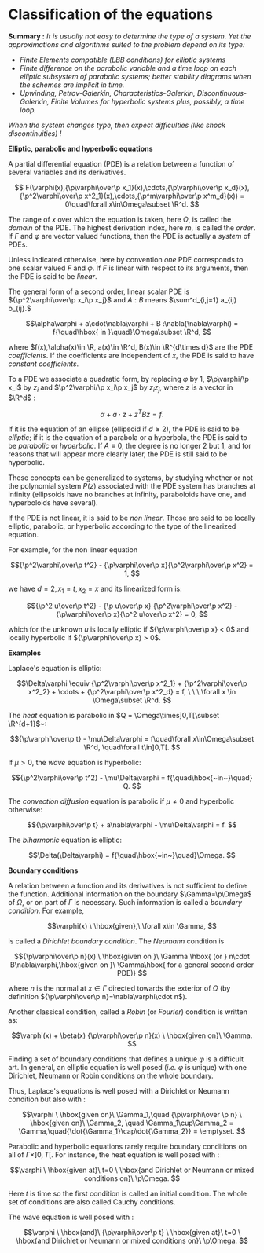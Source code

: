 # Classification of the equations

**Summary :** _It is usually not easy to determine the type of a system. Yet the approximations and algorithms suited to the problem depend on its type:_

* _Finite Elements compatible (LBB conditions) for elliptic systems_
* _Finite difference on the parabolic variable and a time loop on each elliptic subsystem of parabolic systems; better stability diagrams when the schemes are implicit in time._
* _Upwinding, Petrov-Galerkin, Characteristics-Galerkin, Discontinuous-Galerkin, Finite Volumes for hyperbolic systems plus, possibly, a time loop._

_When the system changes type, then expect difficulties (like shock discontinuities) !_

**Elliptic, parabolic and hyperbolic equations**

A partial differential equation (PDE) is a relation between a function
of several variables and its derivatives.

$$
F(\varphi(x),{\p\varphi\over\p
x_1}(x),\cdots,{\p\varphi\over\p
x_d}(x),{\p^2\varphi\over\p
x^2_1}(x),\cdots,{\p^m\varphi\over\p x^m_d}(x)) =
0\quad\forall x\in\Omega\subset \R^d.
$$

The range of $x$ over which the equation is taken, here $\Omega$, is called the _domain_ of the PDE.
The highest derivation index, here $m$, is called the _order_. If $F$ and $\varphi$ are vector valued functions, then the PDE is actually a _system_ of PDEs.

Unless indicated otherwise, here by convention _one_ PDE corresponds to one scalar valued $F$ and $\varphi$.
If $F$ is linear with respect to its arguments, then the PDE is said to be _linear_.

The general form of a second order, linear scalar PDE is ${\p^2\varphi\over\p x_i\p x_j}$ and $A:B$ means $\sum^d_{i,j=1} a_{ij} b_{ij}.$

$$\alpha\varphi + a\cdot\nabla\varphi + B :\nabla(\nabla\varphi) =
f{\quad\hbox{ in }\quad}\Omega\subset \R^d,
$$

where $f(x),\alpha(x)\in \R, a(x)\in \R^d, B(x)\in \R^{d\times d}$
are the PDE _coefficients_.
If the coefficients are independent of $x$, the PDE is said to have _constant coefficients_.

To a PDE we associate a quadratic form, by replacing $\varphi$ by $1$, $\p\varphi/\p x_i$ by $z_i$ and $\p^2\varphi/\p x_i\p x_j$ by $z_i z_j$, where $z$ is a vector in $\R^d$ :

$$\alpha + a\cdot z + z^T Bz = f.
$$

If it is the equation of an ellipse (ellipsoid if $d \geq 2$),
the PDE is said to be _elliptic_;
if it is the equation of a parabola or a hyperbola, the PDE is said to
be _parabolic_ or _hyperbolic_. If $A \equiv 0$, the degree is
no longer 2 but 1, and for reasons that will appear more clearly
later, the PDE is still said to be hyperbolic.

These concepts can be generalized to systems, by studying whether or
not the polynomial system $P(z)$ associated with the PDE system has
branches at infinity (ellipsoids have no branches at infinity,
paraboloids have one, and hyperboloids have several).

If the PDE is not linear, it is said to be _non linear_.
Those are said to be locally elliptic, parabolic, or hyperbolic
according to the type of the linearized equation.

For example, for the non linear equation

$${\p^2\varphi\over\p t^2} - {\p\varphi\over\p
x}{\p^2\varphi\over\p x^2} = 1,
$$

we have $d=2, x_1 = t, x_2 = x$ and its linearized form is:

$${\p^2 u\over\p t^2} - {\p u\over\p x}
{\p^2\varphi\over\p x^2} - {\p\varphi\over\p
x}{\p^2 u\over\p x^2} = 0,
$$

which for the unknown $u$ is locally elliptic if ${\p\varphi\over\p x} < 0$ and locally hyperbolic if ${\p\varphi\over\p x} > 0$.

**Examples**

Laplace's equation is elliptic:

$$\Delta\varphi \equiv {\p^2\varphi\over\p x^2_1} +
{\p^2\varphi\over\p x^2_2} + \cdots +
{\p^2\varphi\over\p x^2_d} = f, \ \ \ \forall x
\in \Omega\subset \R^d.
$$

The _heat_ equation is parabolic in $Q = \Omega\times]0,T[\subset \R^{d+1}$~:

$${\p\varphi\over\p t} - \mu\Delta\varphi = f\quad\forall
x\in\Omega\subset  \R^d, \quad\forall t\in]0,T[.
$$

If $\mu >0$,  the _wave_ equation is hyperbolic:

$${\p^2\varphi\over\p t^2} - \mu\Delta\varphi =
f{\quad\hbox{~in~}\quad}  Q.
$$

The _convection diffusion_ equation is parabolic if $\mu \neq 0$
and hyperbolic otherwise:

$${\p\varphi\over\p t} + a\nabla\varphi -
\mu\Delta\varphi = f.
$$

The _biharmonic_ equation is elliptic:

$$\Delta(\Delta\varphi) = f{\quad\hbox{~in~}\quad}\Omega.
$$

**Boundary conditions**

A relation between a function and its derivatives is not sufficient to define the function. Additional information on the boundary $\Gamma=\p\Omega$ of
$\Omega$, or on part of $\Gamma$ is necessary.
Such information is called a _boundary condition_.
For example,

$$\varphi(x) \ \hbox{given},\ \forall x\in \Gamma,
$$

is called a _Dirichlet boundary condition_.
The _Neumann_ condition is

$${\p\varphi\over\p n}(x) \ \hbox{given on }\
\Gamma \hbox{ (or } n\cdot B\nabla\varphi,\hbox{given on }\
\Gamma\hbox{ for a general second order PDE)}
$$

where $n$ is the normal at $x\in\Gamma$ directed towards the exterior of $\Omega$ (by definition ${\p\varphi\over\p n}=\nabla\varphi\cdot n$).

Another classical condition, called a _Robin_ (or _Fourier_) condition is written as:

$$\varphi(x) + \beta(x) {\p\varphi\over\p n}(x) \
\hbox{given on}\
\Gamma.
$$

Finding a set of boundary conditions  that defines a unique
$\varphi$ is a difficult art.
In general, an elliptic equation is well posed (_i.e._ $\varphi$
is unique) with one Dirichlet, Neumann or Robin conditions on the whole boundary.

Thus, Laplace's equations  is well posed with a Dirichlet or Neumann condition but also with :

$$\varphi \ \hbox{given on}\ \Gamma_1,\quad {\p\varphi\over
\p n} \
\hbox{given on}\ \Gamma_2, \quad \Gamma_1\cup\Gamma_2 =
\Gamma,\quad{\dot{\Gamma_1}\cap\dot{\Gamma_2}} =
\emptyset.
$$

Parabolic and hyperbolic equations rarely require boundary conditions
on all of  $\Gamma\times]0,T[$. For instance, the heat equation
is well posed with :

$$\varphi \ \hbox{given at}\ t=0 \ \hbox{and Dirichlet or Neumann or mixed conditions on}\
\p\Omega.
$$

Here $t$ is time so the first condition is called an initial condition. The whole set of conditions are also called Cauchy conditions.

The wave equation  is well posed with :

$$\varphi \ \hbox{and}\ {\p\varphi\over\p t} \
\hbox{given at}\ t=0
\ \hbox{and Dirichlet or Neumann or mixed conditions on}\
\p\Omega.
$$
